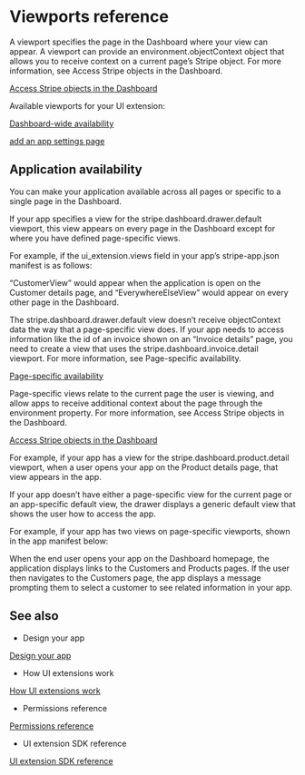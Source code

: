# Viewports reference

A viewport specifies the page in the Dashboard where your view can appear. A viewport can provide an environment.objectContext object that allows you to receive context on a current page’s Stripe object. For more information, see Access Stripe objects in the Dashboard.

[Access Stripe objects in the Dashboard](/stripe-apps/build-ui#access-stripe-objects)

Available viewports for your UI extension:

[Dashboard-wide availability](#dashboard-wide-availability)

[add an app settings page](/stripe-apps/app-settings)

## Application availability

You can make your application available across all pages or specific to a single page in the Dashboard.

If your app specifies a view for the stripe.dashboard.drawer.default viewport, this view appears on every page in the Dashboard except for where you have defined page-specific views.

For example, if the ui_extension.views field in your app’s stripe-app.json manifest is as follows:

“CustomerView” would appear when the application is open on the Customer details page, and “EverywhereElseView” would appear on every other page in the Dashboard.

The stripe.dashboard.drawer.default view doesn’t receive objectContext data the way that a page-specific view does. If your app needs to access information like the id of an invoice shown on an “Invoice details” page, you need to create a view that uses the stripe.dashboard.invoice.detail viewport. For more information, see Page-specific availability.

[Page-specific availability](/stripe-apps/reference/viewports#page-specific-availability)

Page-specific views relate to the current page the user is viewing, and allow apps to receive additional context about the page through the environment property. For more information, see Access Stripe objects in the Dashboard.

[Access Stripe objects in the Dashboard](/stripe-apps/build-ui#access-stripe-objects)

For example, if your app has a view for the stripe.dashboard.product.detail viewport, when a user opens your app on the Product details page, that view appears in the app.

If your app doesn’t have either a page-specific view for the current page or an app-specific default view, the drawer displays a generic default view that shows the user how to access the app.

For example, if your app has two views on page-specific viewports, shown in the app manifest below:

When the end user opens your app on the Dashboard homepage, the application displays links to the Customers and Products pages. If the user then navigates to the Customers page, the app displays a message prompting them to select a customer to see related information in your app.

## See also

- Design your app

[Design your app](/stripe-apps/design)

- How UI extensions work

[How UI extensions work](/stripe-apps/how-ui-extensions-work)

- Permissions reference

[Permissions reference](/stripe-apps/reference/permissions)

- UI extension SDK reference

[UI extension SDK reference](/stripe-apps/reference/extensions-sdk-api)
